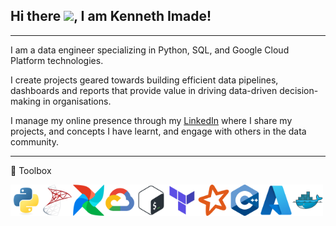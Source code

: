 ## Hi there <img src="https://raw.githubusercontent.com/MartinHeinz/MartinHeinz/master/wave.gif" width="30px">, I am Kenneth Imade!

---

I am a data engineer specializing in Python, SQL, and Google Cloud Platform technologies. 

I create projects geared towards building efficient data pipelines, dashboards and reports that provide value in driving data-driven decision-making
in organisations.

I manage my online presence through my [LinkedIn](https://www.linkedin.com/in/kenneth-imade/) where I share my projects, and concepts I have learnt, and engage with others in the data community.

---
🧰 Toolbox 

<img src="https://github.com/devicons/devicon/blob/master/icons/python/python-original.svg" alt="Python" width="50" height="50" /><img src="https://github.com/devicons/devicon/blob/master/icons/microsoftsqlserver/microsoftsqlserver-original.svg" alt="SQL Server" width="50" height="50" /><img src="https://github.com/devicons/devicon/blob/master/icons/apacheairflow/apacheairflow-original.svg" alt="Apache Airflow" width="50" height="50" /><img src="https://github.com/devicons/devicon/blob/master/icons/googlecloud/googlecloud-original.svg" alt="Google Cloud" width="50" height="50" /><img src="https://github.com/devicons/devicon/blob/master/icons/bash/bash-original.svg" alt="Bash" width="50" height="50" /><img src="https://github.com/devicons/devicon/blob/master/icons/terraform/terraform-original.svg" alt="Terraform" width="50" height="50" /><img src="https://github.com/devicons/devicon/blob/master/icons/apachespark/apachespark-original.svg" alt="Spark" width="50" height="50" /><img src="https://github.com/devicons/devicon/blob/master/icons/cplusplus/cplusplus-original.svg" alt="Cplusplus" width="50" height="50" /><img src="https://github.com/devicons/devicon/blob/master/icons/azure/azure-original.svg" alt="Azure" width="50" height="50" /><img src="https://github.com/devicons/devicon/blob/master/icons/docker/docker-original.svg" alt="Docker" width="50" height="50" />
